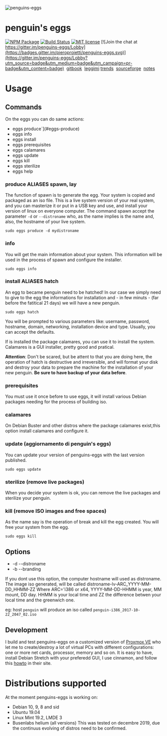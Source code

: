 
![penguins-eggs](https://github.com/pieroproietti/penguins-eggs/blob/master/assets/penguins-eggs.png?raw=true)
# penguin's eggs

[![NPM Package](https://img.shields.io/npm/v/penguins-eggs.svg?style=flat)](https://npmjs.org/package/penguins-eggs "View this project on npm")
[![Build Status](https://travis-ci.org/pieroproietti/penguins-eggs.svg?branch=master)](https://travis-ci.org/pieroproietti/penguins-eggs)
[![MIT license](http://img.shields.io/badge/license-MIT-brightgreen.svg)](http://opensource.org/licenses/MIT)
[![Join the chat at https://gitter.im/penguins-eggs/Lobby](https://badges.gitter.im/pieroproietti/penguins-eggs.svg)](https://gitter.im/penguins-eggs/Lobby?utm_source=badge&utm_medium=badge&utm_campaign=pr-badge&utm_content=badge)
&nbsp;[gitbook](https://penguin-s-eggs.gitbook.io/project/) &nbsp;[leggimi](./README.it_IT.md)&nbsp;[trends](https://www.npmtrends.com/penguins-eggs) &nbsp;[sourceforge](https://sourceforge.net/projects/penguins-eggs/)  &nbsp;[notes](https://github.com/pieroproietti/penguins-eggs/blob/master/developer.md)

# Usage

## Commands
On the eggs you can do same actions:
* eggs produce`](#eggs-produce)
* eggs info
* eggs install
* eggs prerequisites
* eggs calamares
* eggs update
* eggs kill
* eggs sterilize
* eggs help

### produce ALIASES spawn, lay
The function of spawn is to generate the egg. Your system is copied and packaged
as an iso file. This is a live system version of your real system, and you can
masterize it or put in a USB key and use, and install your version of linux on
everyone computer. The command spawn accept the parameter ```-d``` or
```--distroname``` who, as the name implies is the name and, also, the hostname
of your live system.

```sudo eggs produce -d mydistroname```

### info
You will get the main information about your system. This information will be used in the process of spawn and configure the installer.

```sudo eggs info```

### install ALIASES hatch
An egg to became penguin need to be hatched! In our case we simply need to give
to the egg the informations for installation and - in few minuts - (far
  before the fatitical 21 days) we will have a new penguin.

```sudo eggs hatch```

You will be prompted to various parameters like: username, password, hostname,
domain, networking, installation device and type. Usually, you can accept the
defaults.

If is installed the package calamares, you can use it to install the system. 
Calamares is a GUI installer, pretty good and pratical. 

**Attention**: Don't be scared, but be attent to that you are doing here,
the operation of hatch is destructive and irreversible, and will format your
disk and destroy your data to prepare the machine for the installation of your
new penguin. **Be sure to have backup of your data before**.

### prerequisites
You must use it once before to use eggs, it will install various Debian packages needing for the process of building iso.

### calamares
On Debian Buster and other distros where the package calamares exist,this option install calamares and configure it. 

### update (aggiornamento di penguin's eggs)
You can update your version of penguins-eggs with the last version published.

```sudo eggs update```

### sterilize (remove live packages)
When you decide your system is ok, you can remove the live packages and sterilize your penguin. 

### kill (remove ISO images and free spaces)
As the name say is the operation of break and kill the egg created. You will
free your system from the egg.

```sudo eggs kill```


## Options
* -d --distroname <distroname>
* -b --branding <branding>

If you dont use this option, the computer hostname will used as distroname.
The image iso generated, will be called distroname-lv-ARC_YYYY-MM-DD_HHMM-ZZ
Where ARC='i386 or x64, YYYY-MM-DD-HHMM is year, MM mount, DD day. HHMM is your 
local time and ZZ the difference betwen your local time and the greenwich one.

eg: host ``penguin`` will produce an iso called ``penguin-i386_2017-10-22_2047_02.iso``


## Development
I build and test penguins-eggs on a customized version of
[Proxmox VE](https://pve.proxmox.com/wiki/Main_Page) who let me to  create/destroy
a lot of virtual PCs with different configurations: one or more net cards,
processor, memory and so on. It is easy to have, install Debian Stretch
with your preferedd GUI, I use cinnamon, and follow this
[howto](https://pve.proxmox.com/wiki/Install_Proxmox_VE_on_Debian_Stretch) in their site.

# Distributions supported
At the moment penguins-eggs is working on:
* Debian 10, 9, 8 and sid
* Ubuntu 19.04
* Linux Mint 19.2, LMDE 3
* Busenlabs helium (all versions)
This was tested on decembre 2019, due the continuus evolving of distros need to be confirmed.


